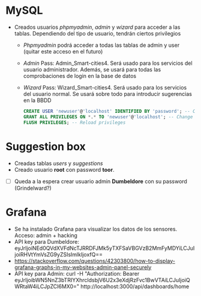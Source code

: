 # MySQL
- Creados usuarios *phpmyadmin*, *admin* y *wizard* para acceder a las tablas. Dependiendo del tipo de usuario, tendrán ciertos privilegios
  - *Phpmyadmin* podrá acceder a todas las tablas de admin y user (quitar este acceso en el futuro)
  - *Admin* Pass: Admin_Smart-cities4. Será usado para los servicios del usuario administrador. Además, se usará para todas las comprobaciones de login en la base de datos
  - *Wizard* Pass: Wizard_Smart-cities4. Será usado para los servicios del usuario normal. Se usará sobre todo para introducir sugerencias en la BBDD

    ```sql
    CREATE USER 'newuser'@'localhost' IDENTIFIED BY 'password'; -- Create new users
    GRANT ALL PRIVILEGES ON *.* TO 'newuser'@'localhost'; -- Change privileges for a given user. * is for Database and table respectively
    FLUSH PRIVILEGES; -- Reload privileges
    ```
# Suggestion box
- Creadas tablas *users* y *suggestions*
- Creado usuario **root** con password **toor**. 
- [ ] Queda a la espera crear usuario admin **Dumbeldore** con su password (Grindelward?)

# Grafana
- Se ha instalado Grafana para visualizar los datos de los sensores. Acceso: admin + hacking
- API key para Dumbeldore: eyJrIjoiNEd0QVdXVFdNcTJRRDFJMk5yTXFSaVBGVzB2MmFyMDYiLCJuIjoiRHVtYmVsZG9yZSIsImlkIjoxfQ==
- https://stackoverflow.com/questions/42303800/how-to-display-grafana-graphs-in-my-websites-admin-panel-securely
- API key para Admin: curl -H "Authorization: Bearer eyJrIjoibWN5NnZ3bTRIYXhrcldsbjV6U2x3eXdjRzFvc1BwVTAiLCJuIjoiQWRtaW4iLCJpZCI6MX0=" http://localhost:3000/api/dashboards/home